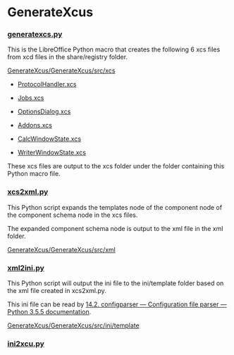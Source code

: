 # GenerateXcus

### <a href="https://github.com/p--q/GenerateXcus/blob/master/GenerateXcus/src/generatexcs.py">generatexcs.py</a>

This is the LibreOffice Python macro that creates the following 6 xcs files from xcd files in the share/registry folder.

<a href="https://github.com/p--q/GenerateXcus/tree/master/GenerateXcus/src/xcs">GenerateXcus/GenerateXcus/src/xcs</a>

- <a href="https://github.com/p--q/GenerateXcus/blob/master/GenerateXcus/src/xcs/ProtocolHandler.xcs">ProtocolHandler.xcs
</a>

- <a href="https://github.com/p--q/GenerateXcus/blob/master/GenerateXcus/src/xcs/Jobs.xcs">Jobs.xcs
</a>

- <a href="https://github.com/p--q/GenerateXcus/blob/master/GenerateXcus/src/xcs/OptionsDialog.xcs">OptionsDialog.xcs
</a>

- <a href="https://github.com/p--q/GenerateXcus/blob/master/GenerateXcus/src/xcs/Addons.xcs">Addons.xcs
</a>

- <a href="https://github.com/p--q/GenerateXcus/blob/master/GenerateXcus/src/xcs/CalcWindowState.xcs">CalcWindowState.xcs</a>

- <a href="https://github.com/p--q/GenerateXcus/blob/master/GenerateXcus/src/xcs/WriterWindowState.xcs">WriterWindowState.xcs
</a>

These xcs files are output to the xcs folder under the folder containing this Python macro file.

### <a href="https://github.com/p--q/GenerateXcus/blob/master/GenerateXcus/src/xcs2xml.py">xcs2xml.py
</a>

This Python script expands the templates node of the component node of the component schema node in the xcs files.

The expanded component schema node is output to the xml file in the xml folder.

<a href="https://github.com/p--q/GenerateXcus/tree/master/GenerateXcus/src/xml">GenerateXcus/GenerateXcus/src/xml</a>

### <a href="https://github.com/p--q/GenerateXcus/blob/master/GenerateXcus/src/xml2ini.py">xml2ini.py
</a>

This Python script will output the ini file to the ini/template folder based on the xml file created in xcs2xml.py.

This ini file can be read by <a href="https://docs.python.org/3.5/library/configparser.html#module-configparser">14.2. configparser — Configuration file parser — Python 3.5.5 documentation</a>.

<a href="https://github.com/p--q/GenerateXcus/tree/master/GenerateXcus/src/ini/template">GenerateXcus/GenerateXcus/src/ini/template</a>

### <a href="https://github.com/p--q/GenerateXcus/blob/master/GenerateXcus/src/ini2xcu.py">ini2xcu.py
</a>


